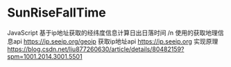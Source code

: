 # SunRiseFallTime
JavaScript 基于ip地址获取的经纬度信息计算日出日落时间
/n 使用的获取地理信息api https://ip.seeip.org/geoip
获取ip地址api https://ip.seeip.org
实现原理 https://blog.csdn.net/liu877260630/article/details/80482159?spm=1001.2014.3001.5501
